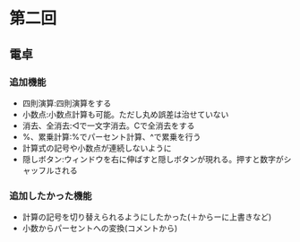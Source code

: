 # 第二回
## 電卓
### 追加機能
- 四則演算:四則演算をする
- 小数点:小数点計算も可能。ただし丸め誤差は治せていない
- 消去、全消去:◁で一文字消去。Cで全消去をする
- %、累乗計算:%でパーセント計算、^で累乗を行う
- 計算式の記号や小数点が連続しないように
- 隠しボタン:ウィンドウを右に伸ばすと隠しボタンが現れる。押すと数字がシャッフルされる

### 追加したかった機能
- 計算の記号を切り替えられるようにしたかった(＋からーに上書きなど)
- 小数からパーセントへの変換(コメントから)
